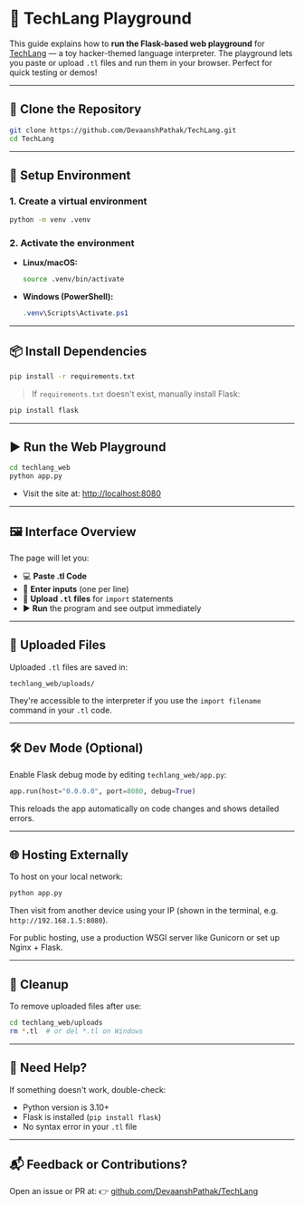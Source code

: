 # 🧪 TechLang Playground

This guide explains how to **run the Flask-based web playground** for [TechLang](https://github.com/DevaanshPathak/TechLang) — a toy hacker-themed language interpreter. The playground lets you paste or upload `.tl` files and run them in your browser. Perfect for quick testing or demos!

---

## 🚀 Clone the Repository

```bash
git clone https://github.com/DevaanshPathak/TechLang.git
cd TechLang
````

---

## 🧰 Setup Environment

### 1. Create a virtual environment

```bash
python -m venv .venv
```

### 2. Activate the environment

* **Linux/macOS:**

  ```bash
  source .venv/bin/activate
  ```

* **Windows (PowerShell):**

  ```powershell
  .venv\Scripts\Activate.ps1
  ```

---

## 📦 Install Dependencies

```bash
pip install -r requirements.txt
```

> If `requirements.txt` doesn't exist, manually install Flask:

```bash
pip install flask
```

---

## ▶️ Run the Web Playground

```bash
cd techlang_web
python app.py
```

* Visit the site at: [http://localhost:8080](http://localhost:8080)

---

## 🖼️ Interface Overview

The page will let you:

* 💻 **Paste .tl Code**
* 🔢 **Enter inputs** (one per line)
* 📂 **Upload `.tl` files** for `import` statements
* ▶️ **Run** the program and see output immediately

---

## 📂 Uploaded Files

Uploaded `.tl` files are saved in:

```
techlang_web/uploads/
```

They're accessible to the interpreter if you use the `import filename` command in your `.tl` code.

---

## 🛠️ Dev Mode (Optional)

Enable Flask debug mode by editing `techlang_web/app.py`:

```python
app.run(host="0.0.0.0", port=8080, debug=True)
```

This reloads the app automatically on code changes and shows detailed errors.

---

## 🌐 Hosting Externally

To host on your local network:

```bash
python app.py
```

Then visit from another device using your IP (shown in the terminal, e.g. `http://192.168.1.5:8080`).

For public hosting, use a production WSGI server like Gunicorn or set up Nginx + Flask.

---

## 🧼 Cleanup

To remove uploaded files after use:

```bash
cd techlang_web/uploads
rm *.tl  # or del *.tl on Windows
```

---

## 🧪 Need Help?

If something doesn't work, double-check:

* Python version is 3.10+
* Flask is installed (`pip install flask`)
* No syntax error in your `.tl` file

---

## 📬 Feedback or Contributions?

Open an issue or PR at:
👉 [github.com/DevaanshPathak/TechLang](https://github.com/DevaanshPathak/TechLang)
